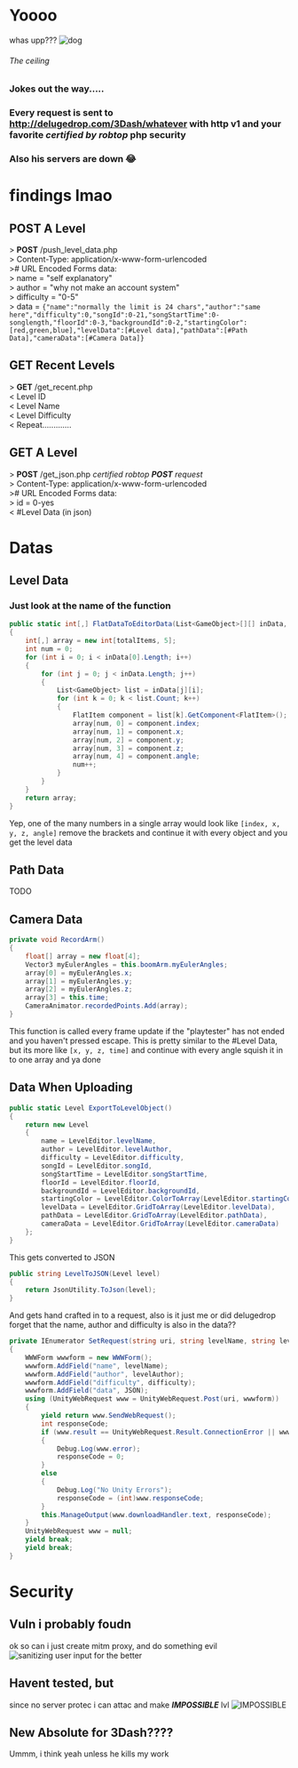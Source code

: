 # Yoooo
whas upp??? 
![dog](https://imgs.search.brave.com/h6cXzBdjQLJeVel33pPYteS4IduQxcniXfQM1G_1dME/rs:fit:1200:720:1/g:ce/aHR0cHM6Ly9pLnl0/aW1nLmNvbS92aS95/UXBKdnBjSlR1by9t/YXhyZXNkZWZhdWx0/LmpwZw)
###### The ceiling
### Jokes out the way.....
  

### Every request is sent to http://delugedrop.com/3Dash/whatever with http v1 and your favorite *certified by robtop* php security
### Also his servers are down 😂

# findings lmao
## POST A Level
\> **POST** /push_level_data.php  
\> Content-Type: application/x-www-form-urlencoded  
\># URL Encoded Forms data:  
\> name = "self explanatory"  
\> author = "why not make an account system"  
\> difficulty = "0-5"  
\> data = `{"name":"normally the limit is 24 chars","author":"same here","difficulty":0,"songId":0-21,"songStartTime":0-songlength,"floorId":0-3,"backgroundId":0-2,"startingColor":[red,green,blue],"levelData":[#Level data],"pathData":[#Path Data],"cameraData":[#Camera Data]}` 

## GET Recent Levels
\> **GET** /get_recent.php  
< Level ID  
< Level Name  
< Level Difficulty  
< Repeat.............  

## GET A Level
\> **POST** /get_json.php *certified robtop **POST** request*  
\> Content-Type: application/x-www-form-urlencoded  
\># URL Encoded Forms data:  
\> id = 0-yes  
< #Level Data (in json)  

# Datas

## Level Data
### Just look at the name of the function
```csharp
public static int[,] FlatDataToEditorData(List<GameObject>[][] inData, int totalItems)
{
	int[,] array = new int[totalItems, 5];
	int num = 0;
	for (int i = 0; i < inData[0].Length; i++)
	{
		for (int j = 0; j < inData.Length; j++)
		{
			List<GameObject> list = inData[j][i];
			for (int k = 0; k < list.Count; k++)
			{
				FlatItem component = list[k].GetComponent<FlatItem>();
				array[num, 0] = component.index;
				array[num, 1] = component.x;
				array[num, 2] = component.y;
				array[num, 3] = component.z;
				array[num, 4] = component.angle;
				num++;
			}
		}
	}
	return array;
}
```
Yep, one of the many numbers in a single array would look like `[index, x, y, z, angle]`
remove the brackets and continue it with every object and you get the level data

## Path Data
TODO

## Camera Data
```csharp
private void RecordArm()
{
	float[] array = new float[4];
	Vector3 myEulerAngles = this.boomArm.myEulerAngles;
	array[0] = myEulerAngles.x;
	array[1] = myEulerAngles.y;
	array[2] = myEulerAngles.z;
	array[3] = this.time;
	CameraAnimator.recordedPoints.Add(array);
}
```
This function is called every frame update if the "playtester" has not ended and you haven't pressed escape.
This is pretty similar to the #Level Data, but its more like `[x, y, z, time]` and
continue with every angle squish it in to one array and ya done

## Data When Uploading
```csharp
public static Level ExportToLevelObject()
{
	return new Level
	{
		name = LevelEditor.levelName,
		author = LevelEditor.levelAuthor,
		difficulty = LevelEditor.difficulty,
		songId = LevelEditor.songId,
		songStartTime = LevelEditor.songStartTime,
		floorId = LevelEditor.floorId,
		backgroundId = LevelEditor.backgroundId,
		startingColor = LevelEditor.ColorToArray(LevelEditor.startingColor),
		levelData = LevelEditor.GridToArray(LevelEditor.levelData),
		pathData = LevelEditor.GridToArray(LevelEditor.pathData),
		cameraData = LevelEditor.GridToArray(LevelEditor.cameraData)
	};
}
```
This gets converted to JSON
```csharp
public string LevelToJSON(Level level)
{
	return JsonUtility.ToJson(level);
}
```
And gets hand crafted in to a request, also is it just me or did delugedrop forget that the name, author and difficulty is also in the data??
```csharp
private IEnumerator SetRequest(string uri, string levelName, string levelAuthor, int difficulty, string JSON)
{
	WWWForm wwwform = new WWWForm();
	wwwform.AddField("name", levelName);
	wwwform.AddField("author", levelAuthor);
	wwwform.AddField("difficulty", difficulty);
	wwwform.AddField("data", JSON);
	using (UnityWebRequest www = UnityWebRequest.Post(uri, wwwform))
	{
		yield return www.SendWebRequest();
		int responseCode;
		if (www.result == UnityWebRequest.Result.ConnectionError || www.result ==UnityWebRequest.Result.DataProcessingError || www.result ==UnityWebRequest.Result.ProtocolError)
		{
			Debug.Log(www.error);
			responseCode = 0;
		}
		else
		{
			Debug.Log("No Unity Errors");
			responseCode = (int)www.responseCode;
		}
		this.ManageOutput(www.downloadHandler.text, responseCode);
	}
	UnityWebRequest www = null;
	yield break;
	yield break;
}
```

# Security
## Vuln i probably foudn
ok so can i just create mitm proxy, and do something evil 
![sanitizing user input for the better](https://i.imgur.com/cmp3z6z.png)  

## Havent tested, but
since no server protec i can attac and make ***IMPOSSIBLE*** lvl
![IMPOSSIBLE](https://i.imgur.com/SdpRUe8.png)

## New Absolute for 3Dash????
Ummm, i think yeah unless he kills my work
